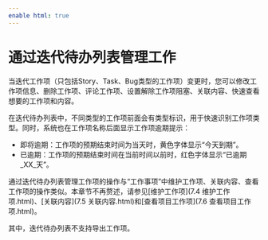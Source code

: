 ```yaml
---
enable html: true
---
```

# 通过迭代待办列表管理工作

当迭代工作项（只包括Story、Task、Bug类型的工作项）变更时，您可以修改工作项信息、删除工作项、评论工作项、设置解除工作项阻塞、关联内容、快速查看想要的工作项和内容。

在迭代待办列表中，不同类型的工作项前面会有类型标识，用于快速识别工作项类型。同时，系统也在工作项名称后面显示工作项逾期提示：
* 即将逾期：工作项的预期结束时间为当天时，黄色字体显示“今天到期”。
* 已逾期：工作项的预期结束时间在当前时间以前时，红色字体显示“已逾期_XX_天”。

通过迭代待办列表管理工作项的操作与“工作事项”中维护工作项、关联内容、查看工作项的操作类似。本章节不再赘述，请参见[维护工作项](7.4 维护工作项.html)、[关联内容](7.5 关联内容.html)和[查看项目工作项](7.6 查看项目工作项.html)。

其中，迭代待办列表不支持导出工作项。


